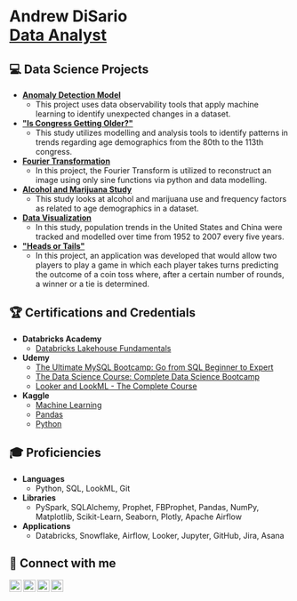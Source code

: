 <h1>Andrew DiSario <br/>
<a href="https://www.linkedin.com/in/andrew-disario/">Data Analyst</a>


<h2>💻 Data Science Projects </h2>

- <b>[Anomaly Detection Model](https://github.com/andrew-disario/anomaly-detction-model/)</b>
  - This project uses data observability tools that apply machine learning to identify unexpected changes in a dataset.
- <b>["Is Congress Getting Older?"](https://github.com/andrew-disario/is-congress-getting-older)</b>
  - This study utilizes modelling and analysis tools to identify patterns in trends regarding age demographics from the 80th to the 113th congress.
- <b>[Fourier Transformation](https://github.com/andrew-disario/fourier-transformation)</b>
  - In this project, the Fourier Transform is utilized to reconstruct an image using only sine functions via python and data modelling.
- <b>[Alcohol and Marijuana Study](https://github.com/andrew-disario/alcohol-and-marijuana-study)</b>
  - This study looks at alcohol and marijuana use and frequency factors as related to age demographics in a dataset.
- <b>[Data Visualization](https://github.com/andrew-disario/data-visualization)</b>
  - In this study, population trends in the United States and China were tracked and modelled over time from 1952 to 2007 every five years.
- <b>["Heads or Tails"](https://github.com/andrew-disario/heads-or-tails)</b>
  - In this project, an application was developed that would allow two players to play a game in which each player takes turns predicting the outcome of a coin toss where, after a certain number of rounds, a winner or a tie is determined.


<h2>🏆 Certifications and Credentials </h2>

- <b> Databricks Academy </b>
  - [Databricks Lakehouse Fundamentals](https://credentials.databricks.com/e222513d-37e7-47f3-af43-9b12641fdea7)
- <b> Udemy </b>
  - [The Ultimate MySQL Bootcamp: Go from SQL Beginner to Expert](https://www.udemy.com/certificate/UC-3a42f5f2-3b30-47dc-a05a-efee049712af/)
  - [The Data Science Course: Complete Data Science Bootcamp](https://www.udemy.com/certificate/UC-a9623e85-b4af-4fde-addf-98dfe062ee55/)
  - [Looker and LookML - The Complete Course](https://www.udemy.com/certificate/UC-0190f1b7-1a93-4fba-82c7-6e48a5a227b2/)
- <b> Kaggle </b>
  - [Machine Learning](https://www.kaggle.com/learn/certification/drewdisario/intro-to-machine-learning)
  - [Pandas](https://www.kaggle.com/learn/certification/drewdisario/pandas)
  - [Python](https://www.kaggle.com/learn/certification/drewdisario/python)
  

<h2>🎓 Proficiencies </h2>

- <b> Languages </b>
  - Python, SQL, LookML, Git
- <b> Libraries </b>
  - PySpark, SQLAlchemy, Prophet, FBProphet, Pandas, NumPy, Matplotlib, Scikit-Learn, Seaborn, Plotly, Apache Airflow
- <b> Applications </b>
  - Databricks, Snowflake, Airflow, Looker, Jupyter, GitHub, Jira, Asana
 

<h2>📱 Connect with me </h2>

[<img align="left" alt="Andrew DiSario | Email" width="22px" src="https://cdn.jsdelivr.net/npm/simple-icons@3.13.0/icons/gmail.svg" />][gmail]
[<img align="left" alt="Andrew DiSario | LinkedIn" width="22px" src="https://cdn.jsdelivr.net/npm/simple-icons@v3/icons/linkedin.svg" />][linkedin]
[<img align="left" alt="Andrew DiSario | Instagram" width="22px" src="https://cdn.jsdelivr.net/npm/simple-icons@v3/icons/instagram.svg" />][instagram]
[<img align="left" alt="Andrew DiSario | Discord" width="22px" src="https://cdn.jsdelivr.net/npm/simple-icons@3.13.0/icons/discord.svg" />][discord]

[gmail]: mailto:awd5143@gmail.com
[linkedin]: https://www.linkedin.com/in/andrew-disario/
[instagram]: https://www.instagram.com/drewdisario/
[discord]: https://discord.gg/FTMHHYZc

<!--
**joshmadakor1/joshmadakor1** is a ✨ _special_ ✨ repository because its `README.md` (this file) appears on your GitHub profile.

Here are some ideas to get you started:

- 🔭 I’m currently working on ...
- 🌱 I’m currently learning ...
- 👯 I’m looking to collaborate on ...
- 🤔 I’m looking for help with ...
- 💬 Ask me about ...
- 📫 How to reach me: ...
- 😄 Pronouns: ...
- ⚡ Fun fact: ...
-->
